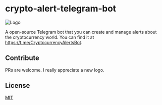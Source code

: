 # crypto-alert-telegram-bot

![Logo](https://i.ibb.co/W3dCX6P/crypto-alert-telegram-bot.png)

A open-source Telegram bot that you can create and manage alerts about the cryptocurrency world. You can find it at https://t.me/CryptocurrencyAlertsBot.

## Contribute

PRs are welcome. I really appreciate a new logo.

## License

[MIT](LICENSE)